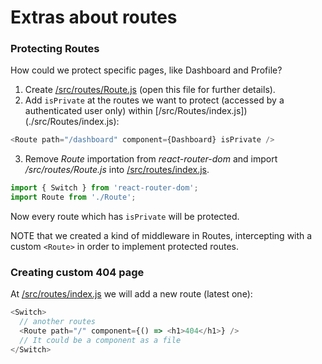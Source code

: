 # Extras about routes

### Protecting Routes

How could we protect specific pages, like Dashboard and Profile?

1. Create [/src/routes/Route.js](./src/routes/Route.js) (open this file for further details).
2. Add `isPrivate` at the routes we want to protect (accessed by a authenticated user only) within [/src/Routes/index.js])(./src/Routes/index.js):

```javascript
<Route path="/dashboard" component={Dashboard} isPrivate />
```

3. Remove _Route_ importation from _react-router-dom_ and import _/src/routes/Route.js_ into [/src/routes/index.js](./src/routes/index.js).

```javascript
import { Switch } from 'react-router-dom';
import Route from './Route';
```

Now every route which has `isPrivate` will be protected.

NOTE that we created a kind of middleware in Routes, intercepting with a custom `<Route>` in order to implement protected routes.

### Creating custom 404 page

At [/src/routes/index.js](./src/routes/index.js) we will add a new route (latest one):

```javascript
<Switch>
  // another routes
  <Route path="/" component={() => <h1>404</h1>} />
  // It could be a component as a file
</Switch>
```
